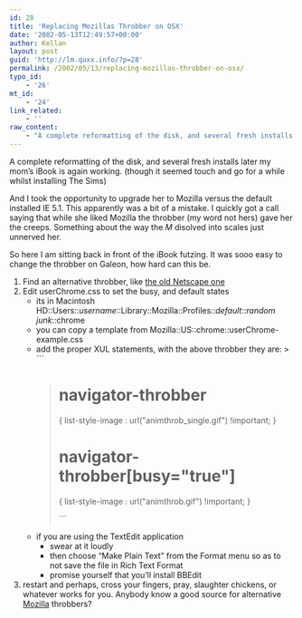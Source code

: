 ```yaml
---
id: 28
title: 'Replacing Mozillas Throbber on OSX'
date: '2002-05-13T12:49:57+00:00'
author: Kellan
layout: post
guid: 'http://lm.quxx.info/?p=28'
permalink: /2002/05/13/replacing-mozillas-throbber-on-osx/
typo_id:
    - '26'
mt_id:
    - '24'
link_related:
    - ''
raw_content:
    - "A complete reformatting of the disk, and several fresh installs later my mom\\'s iBook is again working.  (though it\r\nseemed touch and go for a while whilst installing The Sims)\r\n<p>\r\nAnd I took the opportunity to upgrade her to Mozilla versus the default installed IE 5.1.  This apparently was a bit of a mistake.\r\nI quickly got a call saying that while she liked Mozilla the throbber (my word not hers) gave her the creeps.  Something about the\r\nway the <em>M</em> disolved into scales just unnerved her.\r\n<p>\r\nSo here I am sitting back in front of the iBook futzing.  It was sooo easy to change the throbber on Galeon, how hard can this be.\r\n<ol>\r\n<li>Find an alternative throbber, like <a href=\\\"http://www.hmetzger.de/zips/throbber.zip\\\">the old Netscape one</a>\r\n<li>Edit userChrome.css to set the busy, and default states\r\n<ul>\r\n<li>its in Macintosh HD::Users::<em>username</em>::Library::Mozilla::Profiles::<em>default</em>::<em>random junk</em>::chrome\r\n<li>you can copy a template from Mozilla::US::chrome::userChrome-example.css\r\n<li>add the proper XUL statements, with the above throbber they are:\r\n<blockquote><pre>\r\n#navigator-throbber\r\n{\r\nlist-style-image : url(\\\"animthrob_single.gif\\\") !important;\r\n}\r\n#navigator-throbber[busy=\\\"true\\\"]\r\n{\r\nlist-style-image : url(\\\"animthrob.gif\\\") !important;\r\n}\r\n</pre></blockquote>\r\n<li>if you are using the TextEdit application\r\n<ul>\r\n<li>swear at it loudly\r\n<li>then choose \\\"Make Plain Text\\\" from the Format menu so as to not save the file in Rich Text Format\r\n<li>promise yourself that you\\'ll install BBEdit\r\n</ul>\r\n</ul>\r\n<li>restart and perhaps, cross your fingers, pray, slaughter chickens, or whatever works for you.\r\n</ul>\r\n<p>\r\nAnybody know a good source for alternative <a href=\\\"http://www.mozilla.org\\\">Mozilla</a> throbbers?"
---
```


A complete reformatting of the disk, and several fresh installs later my mom’s iBook is again working. (though it seemed touch and go for a while whilst installing The Sims)

And I took the opportunity to upgrade her to Mozilla versus the default installed IE 5.1. This apparently was a bit of a mistake. I quickly got a call saying that while she liked Mozilla the throbber (my word not hers) gave her the creeps. Something about the way the *M* disolved into scales just unnerved her.

So here I am sitting back in front of the iBook futzing. It was sooo easy to change the throbber on Galeon, how hard can this be.

1. Find an alternative throbber, like [the old Netscape one](http://www.hmetzger.de/zips/throbber.zip)
2. Edit userChrome.css to set the busy, and default states 
    - its in Macintosh HD::Users::*username*::Library::Mozilla::Profiles::*default*::*random junk*::chrome
    - you can copy a template from Mozilla::US::chrome::userChrome-example.css
    - add the proper XUL statements, with the above throbber they are: > ```
        > 
        > 
        > <h1>navigator-throbber</h1>
        > 
        > <p>{
        > list-style-image : url("animthrob_single.gif") !important;
        > }</p>
        > 
        > <h1>navigator-throbber[busy="true"]</h1>
        > 
        > <p>{
        > list-style-image : url("animthrob.gif") !important;
        > }
        > </p>
        > ```
    - if you are using the TextEdit application 
        - swear at it loudly
        - then choose “Make Plain Text” from the Format menu so as to not save the file in Rich Text Format
        - promise yourself that you’ll install BBEdit
3. restart and perhaps, cross your fingers, pray, slaughter chickens, or whatever works for you. Anybody know a good source for alternative [Mozilla](http://www.mozilla.org) throbbers?
